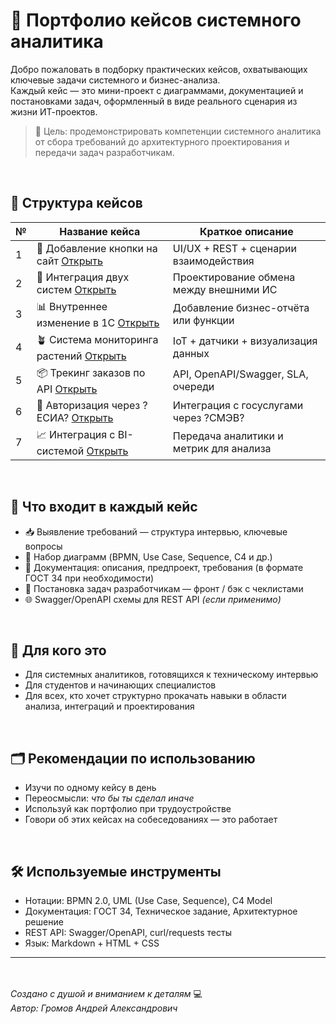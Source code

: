 # 💼 Портфолио кейсов системного аналитика

Добро пожаловать в подборку практических кейсов, охватывающих ключевые задачи системного и бизнес-анализа.  
Каждый кейс — это мини-проект с диаграммами, документацией и постановками задач, оформленный в виде реального сценария из жизни ИТ-проектов.

> 📌 Цель: продемонстрировать компетенции системного аналитика от сбора требований до архитектурного проектирования и передачи задач разработчикам.

<br>

## 📂 Структура кейсов

| № | Название кейса                                      | Краткое описание                        |
|---|-----------------------------------------------------|-----------------------------------------|
| 1 | 🔘 Добавление кнопки на сайт [Открыть](./№%201/)    | UI/UX + REST + сценарии взаимодействия  |
| 2 | 🔁 Интеграция двух систем [Открыть](./№%202/)       | Проектирование обмена между внешними ИС |
| 3 | 📊 Внутреннее изменение в 1С [Открыть](./№%203/)    | Добавление бизнес-отчёта или функции    |
| 4 | 🪴 Система мониторинга растений [Открыть](./№%204/) | IoT + датчики + визуализация данных     |
| 5 | 📦 Трекинг заказов по API [Открыть](./№%205/)       | API, OpenAPI/Swagger, SLA, очереди      |
| 6 | 🔐 Авторизация через ?ЕСИА? [Открыть](./№%206/)     | Интеграция с госуслугами через ?СМЭВ?   |
| 7 | 📈 Интеграция с BI-системой [Открыть](./№%207/)     | Передача аналитики и метрик для анализа |

<br>

## 📄 Что входит в каждый кейс

- 📥 Выявление требований — структура интервью, ключевые вопросы  
- 🧩 Набор диаграмм (BPMN, Use Case, Sequence, C4 и др.)  
- 📑 Документация: описания, предпроект, требования (в формате ГОСТ 34 при необходимости)  
- 🔧 Постановка задач разработчикам — фронт / бэк с чеклистами  
- 🌐 Swagger/OpenAPI схемы для REST API *(если применимо)*

<br>

## 🧠 Для кого это

- Для системных аналитиков, готовящихся к техническому интервью  
- Для студентов и начинающих специалистов  
- Для всех, кто хочет структурно прокачать навыки в области анализа, интеграций и проектирования

<br>

## 🗂 Рекомендации по использованию

- Изучи по одному кейсу в день
- Переосмысли: *что бы ты сделал иначе*
- Используй как портфолио при трудоустройстве
- Говори об этих кейсах на собеседованиях — это работает

<br>

## 🛠 Используемые инструменты

- Нотации: BPMN 2.0, UML (Use Case, Sequence), C4 Model
- Документация: ГОСТ 34, Техническое задание, Архитектурное решение
- REST API: Swagger/OpenAPI, curl/requests тесты
- Язык: Markdown + HTML + CSS

---

<br><br>
_Создано с душой и вниманием к деталям_ 💻
<br>
_Автор: Громов Андрей Александрович_
<br><br>